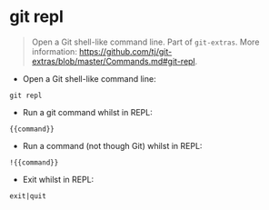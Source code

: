 # git repl

> Open a Git shell-like command line.
> Part of `git-extras`.
> More information: <https://github.com/tj/git-extras/blob/master/Commands.md#git-repl>.

- Open a Git shell-like command line:

`git repl`

- Run a git command whilst in REPL:

`{{command}}`

- Run a command (not though Git) whilst in REPL:

`!{{command}}`

- Exit whilst in REPL:

`exit|quit`
